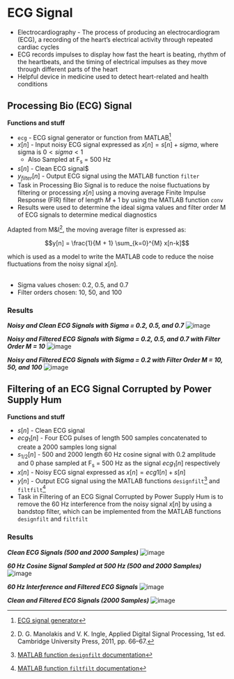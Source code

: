 # ECG Signal
- Electrocardiography - The process of producing an electrocardiogram (ECG), a recording of the heart’s electrical activity through repeated cardiac cycles
- ECG records impulses to display how fast the heart is beating, rhythm of the heartbeats, and the timing of electrical impulses as they move through different parts of the heart
- Helpful device in medicine used to detect heart-related and health conditions
## Processing Bio (ECG) Signal
**Functions and stuff**
- `ecg` - ECG signal generator or function from MATLAB[^1]
- $x[n]$ - Input noisy ECG signal expressed as $x[n] = s[n] + sigma$, where sigma is $0<sigma<1$
  - Also Sampled at F<sub>s</sub> = 500 Hz
- $s[n]$ - Clean ECG signal$
- $y_{filter}[n]$ - Output ECG signal using the MATLAB function `filter`
- Task in Processing Bio Signal is to reduce the noise fluctuations by filtering or processing $x[n]$ using a moving average Finite Impulse Response (FIR) filter of length $M+1$ by using the MATLAB function `conv`
- Results were used to determine the ideal sigma values and filter order M of ECG signals to determine medical diagnostics

Adapted from M&I[^2], the moving average filter is expressed as:
```math
y[n] = \frac{1}{M + 1} \sum_{k=0}^{M} x[n-k]
```
which is used as a model to write the MATLAB code to reduce the noise fluctuations from the noisy signal $x[n]$.
<br/><br/>

- Sigma values chosen: 0.2, 0.5, and 0.7
- Filter orders chosen: 10, 50, and 100
  
### Results
***Noisy and Clean ECG Signals with Sigma = 0.2, 0.5, and 0.7***
![image](https://github.com/user-attachments/assets/4b9a4635-d94e-480e-8883-04e83a9245c8)
  
***Noisy and Filtered ECG Signals with Sigma = 0.2, 0.5, and 0.7 with Filter Order M = 10***
![image](https://github.com/user-attachments/assets/76725daa-7792-456c-95ac-c9f33e7b9e85)
  
***Noisy and Filtered ECG Signals with Sigma = 0.2 with Filter Order M = 10, 50, and 100***
![image](https://github.com/user-attachments/assets/d9bcf491-541e-4d18-922c-3b7a2ccbbacd)


## Filtering of an ECG Signal Corrupted by Power Supply Hum
**Functions and stuff**
- $s[n]$ - Clean ECG signal
- $ecg_{1}[n]$ - Four ECG pulses of length 500 samples concatenated to create a 2000 samples long signal
- $s_{1/2}[n]$ - 500 and 2000 length 60 Hz cosine signal with 0.2 amplitude and 0 phase sampled at F<sub>s</sub> = 500 Hz as the signal $ecg_{1}[n]$ respectively
- $x[n]$ - Noisy ECG signal expressed as $x[n] = ecg1[n] + s[n]$
- $y[n]$ - Output ECG signal using the MATLAB functions `designfilt`[^3] and `filtfilt`[^4]
- Task in Filtering of an ECG Signal Corrupted by Power Supply Hum is to remove the 60 Hz interference from the noisy signal $x[n]$ by using a bandstop filter, which can be implemented from the MATLAB functions `designfilt` and `filtfilt`

### Results
***Clean ECG Signals (500 and 2000 Samples)***
![image](https://github.com/user-attachments/assets/065a8f2e-6953-40ee-a88d-a4e3ab2968be)
  
***60 Hz Cosine Signal Sampled at 500 Hz (500 and 2000 Samples)***
![image](https://github.com/user-attachments/assets/21612618-e0a6-4c43-869c-1628fdb24d1f)

***60 Hz Interference and Filtered ECG Signals***
![image](https://github.com/user-attachments/assets/d7d8fcd2-e77f-4521-b546-f54173f24a3e)
  
***Clean and Filtered ECG Signals (2000 Samples)***
![image](https://github.com/user-attachments/assets/fc3685d3-8715-46a6-ba65-34a9c7a9fe59)


[^1]: [ECG signal generator](https://github.com/eoommaa/ECG-Signal/blob/c226983dcf1e0dbb263750cd5978ac46688e0c86/processing-bio-ecg/ecg.m)
[^2]: D. G. Manolakis and V. K. Ingle, Applied Digital Signal Processing, 1st ed. Cambridge University Press, 2011, pp. 66–67.
[^3]: [MATLAB function `designfilt` documentation](https://www.mathworks.com/help/signal/ref/designfilt.html)
[^4]: [MATLAB function `filtfilt` documentation](https://www.mathworks.com/help/signal/ref/filtfilt.html)
